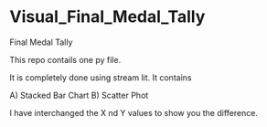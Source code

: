 # Visual_Final_Medal_Tally
Final Medal Tally

This repo contails one py file.

It is completely done using stream lit. It contains 

A) Stacked Bar Chart
B) Scatter Phot

I have interchanged the X nd Y values to show you the difference. 
